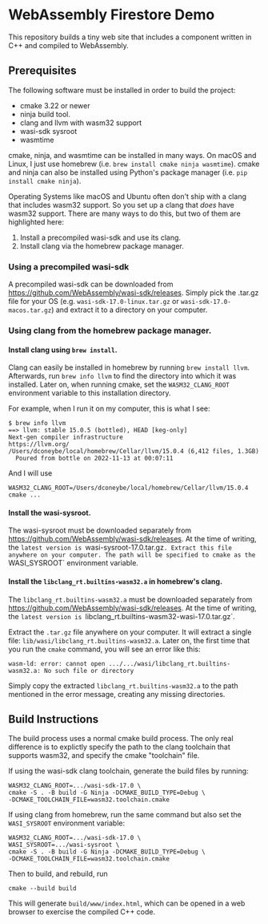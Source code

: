 # WebAssembly Firestore Demo

This repository builds a tiny web site that includes a component written in C++
and compiled to WebAssembly.

## Prerequisites

The following software must be installed in order to build the project:

* cmake 3.22 or newer
* ninja build tool.
* clang and llvm with wasm32 support
* wasi-sdk sysroot
* wasmtime

cmake, ninja, and wasmtime can be installed in many ways. On macOS and Linux, I
just use homebrew (i.e. `brew install cmake ninja wasmtime`). cmake and ninja
can also be installed using Python's package manager
(i.e. `pip install cmake ninja`).

Operating Systems like macOS and Ubuntu often don't ship with a clang that
includes wasm32 support. So you set up a clang that _does_ have wasm32 support.
There are many ways to do this, but two of them are highlighted here:

1. Install a precompiled wasi-sdk and use its clang.
2. Install clang via the homebrew package manager.

### Using a precompiled wasi-sdk

A precompiled wasi-sdk can be downloaded from
https://github.com/WebAssembly/wasi-sdk/releases. Simply pick the .tar.gz file
for your OS (e.g. `wasi-sdk-17.0-linux.tar.gz` or `wasi-sdk-17.0-macos.tar.gz`)
and extract it to a directory on your computer.

### Using clang from the homebrew package manager.

#### Install clang using `brew install`.

Clang can easily be installed in homebrew by running `brew install llvm`.
Afterwards, run `brew info llvm` to find the directory into which it was
installed. Later on, when running cmake, set the `WASM32_CLANG_ROOT` environment
variable to this installation directory.

For example, when I run it on my computer, this is what I see:

```
$ brew info llvm
==> llvm: stable 15.0.5 (bottled), HEAD [keg-only]
Next-gen compiler infrastructure
https://llvm.org/
/Users/dconeybe/local/homebrew/Cellar/llvm/15.0.4 (6,412 files, 1.3GB)
  Poured from bottle on 2022-11-13 at 00:07:11
```

And I will use

```
WASM32_CLANG_ROOT=/Users/dconeybe/local/homebrew/Cellar/llvm/15.0.4 cmake ...
```

#### Install the wasi-sysroot.

The wasi-sysroot must be downloaded separately from
https://github.com/WebAssembly/wasi-sdk/releases. At the time of writing, the
`latest version is `wasi-sysroot-17.0.tar.gz`. Extract this file anywhere on
your computer. The path will be specified to cmake as the `WASI_SYSROOT`
environment variable.

#### Install the `libclang_rt.builtins-wasm32.a` in homebrew's clang.

The `libclang_rt.builtins-wasm32.a` must be downloaded separately from
https://github.com/WebAssembly/wasi-sdk/releases. At the time of writing, the
`latest version is `libclang_rt.builtins-wasm32-wasi-17.0.tar.gz`.

Extract the `.tar.gz` file anywhere on your computer. It will extract a single
file: `lib/wasi/libclang_rt.builtins-wasm32.a`. Later on, the first time that
you run the `cmake` command, you will see an error like this:

```
wasm-ld: error: cannot open .../.../wasi/libclang_rt.builtins-wasm32.a: No such file or directory
```

Simply copy the extracted `libclang_rt.builtins-wasm32.a` to the path mentioned
in the error message, creating any missing directories.

## Build Instructions

The build process uses a normal cmake build process. The only real difference is
to explictly specify the path to the clang toolchain that supports wasm32, and
specify the cmake "toolchain" file.

If using the wasi-sdk clang toolchain, generate the build files by running:

```
WASM32_CLANG_ROOT=.../wasi-sdk-17.0 \
cmake -S . -B build -G Ninja -DCMAKE_BUILD_TYPE=Debug \
-DCMAKE_TOOLCHAIN_FILE=wasm32.toolchain.cmake
```

If using clang from homebrew, run the same command but also set the
`WASI_SYSROOT` environment variable:

```
WASM32_CLANG_ROOT=.../wasi-sdk-17.0 \
WASI_SYSROOT=.../wasi-sysroot \
cmake -S . -B build -G Ninja -DCMAKE_BUILD_TYPE=Debug \
-DCMAKE_TOOLCHAIN_FILE=wasm32.toolchain.cmake
```

Then to build, and rebuild, run

```
cmake --build build
```

This will generate `build/www/index.html`, which can be opened in a web browser
to exercise the compiled C++ code.
